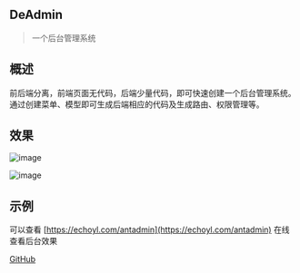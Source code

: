 ## DeAdmin

> 一个后台管理系统

## 概述

前后端分离，前端页面无代码，后端少量代码，即可快速创建一个后台管理系统。通过创建菜单、模型即可生成后端相应的代码及生成路由、权限管理等。

## 效果
![image](https://echoyl.com/storage/light.jpg)

![image](https://echoyl.com/storage/dark.jpg)

## 示例

可以查看 [https://echoyl.com/antadmin](https://echoyl.com/antadmin) 在线查看后台效果



[GitHub](https://github.com/echoyl/deadmin)